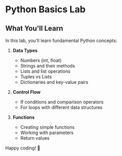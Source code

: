 # Python Basics Lab

## What You'll Learn
In this lab, you'll learn fundamental Python concepts:

1. **Data Types**
   - Numbers (int, float)
   - Strings and their methods
   - Lists and list operations
   - Tuples vs Lists
   - Dictionaries and key-value pairs

2. **Control Flow**
   - If conditions and comparison operators
   - For loops with different data structures

3. **Functions**
   - Creating simple functions
   - Working with parameters
   - Return values


Happy coding! 🐍
